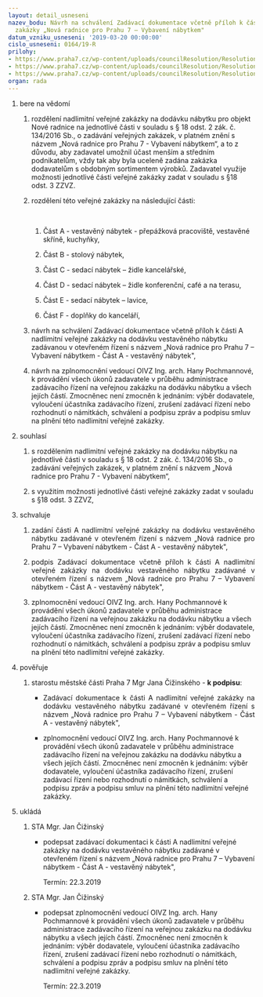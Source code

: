 ```yaml
---
layout: detail_usneseni
nazev_bodu: Návrh na schválení Zadávací dokumentace včetně příloh k části A veřejné
  zakázky „Nová radnice pro Prahu 7 – Vybavení nábytkem"
datum_vzniku_usneseni: '2019-03-20 00:00:00'
cislo_usneseni: 0164/19-R
prilohy:
- https://www.praha7.cz/wp-content/uploads/councilResolution/Resolutions/30685/export/1Duvodovazprava~438528.doc
- https://www.praha7.cz/wp-content/uploads/councilResolution/Resolutions/30685/export/10PlnamocOPV_zver~438519.docx
- https://www.praha7.cz/wp-content/uploads/councilResolution/Resolutions/30685/export/export~438550.pdf
organ: rada
---
```

<ol class="urzList_view" id="urzList">
<li id="" class="urzClass1"><span name="1">bere na vědomí</span> 
<ol class="urzOlClass" id="">
<li id="" class="urzClass2" style="text-align: left;"><span><p>rozdělení nadlimitní veřejné zakázky na dodávku nábytku pro objekt Nové radnice na jednotlivé části v souladu s § 18 odst. 2 zák. č. 134/2016 Sb., o zadávání veřejných zakázek, v platném znění s názvem „Nová radnice pro Prahu 7 - Vybavení nábytkem“, a to z důvodu, aby zadavatel umožnil účast menším a středním podnikatelům, vždy tak aby byla uceleně zadána zakázka dodavatelům s obdobným sortimentem výrobků. Zadavatel využije možnosti jednotlivé části veřejné zakázky zadat v souladu s §18 odst. 3 ZZVZ.<br></p></span></li><li class="urzClass2" id="" style="text-align: left;"><span><p>rozdělení této veřejné zakázky na následující části:</p><p><br></p></span><ol class="urzUlClass"><li class="urzClass3" id="" style="text-align: left;"><span><p>Část A - vestavěný nábytek - přepážková pracoviště, vestavěné skříně, kuchyňky,</p></span></li><li class="urzClass3" id="" style="text-align: left;"><span><p>Část B - stolový nábytek,</p></span></li><li class="urzClass3" id="" style="text-align: left;"><span><p>Část C - sedací nábytek – židle kancelářské,</p></span></li><li class="urzClass3" id="" style="text-align: left;"><span><p>Část D - sedací nábytek – židle konferenční, café a na terasu,</p></span></li><li class="urzClass3" id="" style="text-align: left;"><span><p>Část E - sedací nábytek – lavice,</p></span></li><li class="urzClass3" id="" style="text-align: left;"><span><p>Část F - doplňky do kanceláří,</p></span></li></ol></li><li class="urzClass2" id="" style="text-align: left;"><span><p>návrh na schválení Zadávací dokumentace včetně příloh k části A nadlimitní veřejné zakázky na dodávku vestavěného nábytku zadávanou v otevřeném řízení s názvem „Nová radnice pro Prahu 7 – Vybavení nábytkem - Část A - vestavěný nábytek",</p></span></li><li class="urzClass2" id="" style="text-align: left;"><span><p>návrh na zplnomocnění vedoucí OIVZ Ing. arch. Hany Pochmannové, k provádění všech úkonů zadavatele v průběhu administrace zadávacího řízení na veřejnou zakázku na dodávku nábytku a všech jejích částí. Zmocněnec není zmocněn k jednáním: výběr dodavatele, vyloučení účastníka zadávacího řízení, zrušení zadávací řízení nebo rozhodnutí o námitkách, schválení a podpisu zpráv a podpisu smluv na plnění této nadlimitní veřejné zakázky.<br></p></span></li></ol></li>



<li class="urzClass1" id=""><span name="26">souhlasí</span><ol class="urzOlClass decimal "><li class="urzClass2" id="" style="text-align: left;"><span><p>s rozdělením nadlimitní veřejné zakázky na dodávku nábytku na jednotlivé části v souladu s § 18 odst. 2 zák. č. 134/2016 Sb., o zadávání veřejných zakázek, v platném znění s názvem „Nová radnice pro Prahu 7 - Vybavení nábytkem“,&nbsp; <br></p></span></li><li class="urzClass2" id="" style="text-align: left;"><span><p>s využitím možnosti jednotlivé části veřejné zakázky zadat v souladu s §18 odst. 3 ZZVZ,</p></span></li></ol></li><li id="" class="urzClass1"><span name="24">schvaluje</span> 
<ol class="urzOlClass" id="">
<li id="" class="urzClass2" style="TEXT-ALIGN: justify"><span><p style="TEXT-ALIGN: justify" data-mce-style="text-align: justify;">zadání části A nadlimitní veřejné zakázky na dodávku vestavěného nábytku zadávané v otevřeném řízení s názvem „Nová radnice pro Prahu 7 – Vybavení nábytkem - Část A - vestavěný nábytek",<br></p></span></li>
<li id="" class="urzClass2" style="TEXT-ALIGN: justify"><span><p style="TEXT-ALIGN: justify" data-mce-style="text-align: justify;">podpis Zadávací dokumentace včetně příloh k části A nadlimitní veřejné zakázky na dodávku vestavěného nábytku zadávané v otevřeném řízení s názvem „Nová radnice pro Prahu 7 – Vybavení nábytkem - Část A - vestavěný nábytek",<br></p></span></li><li class="urzClass2" id="" style="text-align: left;"><span><p>zplnomocnění vedoucí OIVZ Ing. arch. Hany Pochmannové k provádění všech úkonů zadavatele v průběhu administrace zadávacího řízení na veřejnou zakázku na dodávku nábytku a všech jejích částí. Zmocněnec není zmocněn k jednáním: výběr dodavatele, vyloučení účastníka zadávacího řízení, zrušení zadávací řízení nebo rozhodnutí o námitkách, schválení a podpisu zpráv a podpisu smluv na plnění této nadlimitní veřejné zakázky.</p></span></li></ol></li><li id="" class="urzClass1"><span name="16">pověřuje</span> 
<ol class="urzOlClass">
<li id="" class="urzClass2" style="text-align: left;"><span><p>starostu městské části Praha 7 Mgr Jana Čižinského -&nbsp;<strong>k podpisu</strong>:</p></span>
<ul id="" class="urzUlClass">
<li id="" class="urzClass3" style="TEXT-ALIGN: justify"><span><p style="TEXT-ALIGN: justify" data-mce-style="text-align: justify;">Zadávací dokumentace k části A nadlimitní veřejné zakázky na dodávku vestavěného nábytku zadávané v otevřeném řízení s názvem „Nová radnice pro Prahu 7 – Vybavení nábytkem - Část A - vestavěný nábytek",<br></p></span></li><li class="urzClass3" id="" style="text-align: left;"><span><p>zplnomocnění vedoucí OIVZ Ing. arch. Hany Pochmannové k provádění všech úkonů zadavatele v průběhu administrace zadávacího řízení na veřejnou zakázku na dodávku nábytku a všech jejích částí. Zmocněnec není zmocněn k jednáním: výběr dodavatele, vyloučení účastníka zadávacího řízení, zrušení zadávací řízení nebo rozhodnutí o námitkách, schválení a podpisu zpráv a podpisu smluv na plnění této nadlimitní veřejné zakázky.</p></span></li>
</ul></li></ol></li><li class="urzClass1" id="urzUkoly"><span name="1">ukládá</span><ol class="urzOlClass"><li class="urzClass2"><span><p>STA Mgr. Jan Čižinský</p></span><ul class="urzUlClass"><li class="urzClass3"><span><p>podepsat zadávací dokumentaci k části A nadlimitní veřejné zakázky na dodávku vestavěného nábytku zadávané v otevřeném řízení s názvem „Nová radnice pro Prahu 7 – Vybavení nábytkem - Část A - vestavěný nábytek",</p></span><span class="urzUkolTermin">  Termín:&nbsp;22.3.2019</span></li></ul></li><li class="urzClass2"><span><p>STA Mgr. Jan Čižinský</p></span><ul class="urzUlClass"><li class="urzClass3"><span><p>podepsat zplnomocnění vedoucí OIVZ Ing. arch. Hany Pochmannové k provádění všech úkonů zadavatele v průběhu administrace zadávacího řízení na veřejnou zakázku na dodávku nábytku a všech jejích částí. Zmocněnec není zmocněn k jednáním: výběr dodavatele, vyloučení účastníka zadávacího řízení, zrušení zadávací řízení nebo rozhodnutí o námitkách, schválení a podpisu zpráv a podpisu smluv na plnění této nadlimitní veřejné zakázky.</p></span><span class="urzUkolTermin">  Termín:&nbsp;22.3.2019</span></li></ul></li></ol></li></ol>